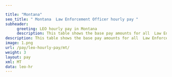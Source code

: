 ```yaml
---

title: "Montana"
seo_title: " Montana  Law Enforcement Officer hourly pay "
subheader:
     greeting: LEO hourly pay in Montana
     description: This table shows the base pay amounts for all  Law Enforcement Officer employees
description: This table shows the base pay amounts for all  Law Enforcement Officer employees
image: 1.png
url: /pay/leo-hourly-pay/mt/
weight: 3
layout: pay
xml: MT
data: leo-hr
---
```

